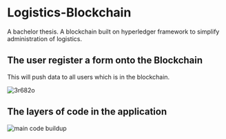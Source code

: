 # Logistics-Blockchain
A bachelor thesis. A blockchain built on hyperledger framework to simplify administration of logistics.

## The user register a form onto the Blockchain
This will push data to all users which is in the blockchain.

![3r682o](https://user-images.githubusercontent.com/20997734/75710618-2d819080-5cc5-11ea-8891-f2e1c7fb8943.gif)

## The layers of code in the application
![main code buildup](https://user-images.githubusercontent.com/20997734/75712377-2019d580-5cc8-11ea-9ff3-f7e2d1b0bc19.png)
